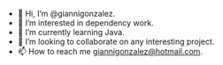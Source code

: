 - 👋 Hi, I’m @giannigonzalez.
- 👀 I’m interested in dependency work.
- 🌱 I’m currently learning Java.
- 💞️ I’m looking to collaborate on any interesting project.
- 📫 How to reach me giannigonzalez@hotmail.com.
